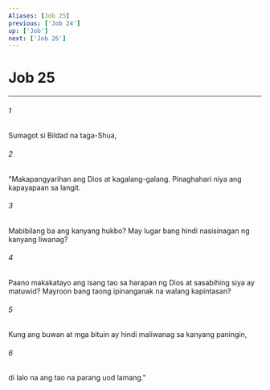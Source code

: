 ```yaml
---
Aliases: [Job 25]
previous: ['Job 24']
up: ['Job']
next: ['Job 26']
---
```

# Job 25

***

###### 1
Sumagot si Bildad na taga-Shua, 

###### 2
"Makapangyarihan ang Dios at kagalang-galang. Pinaghahari niya ang kapayapaan sa langit. 

###### 3
Mabibilang ba ang kanyang hukbo? May lugar bang hindi nasisinagan ng kanyang liwanag? 

###### 4
Paano makakatayo ang isang tao sa harapan ng Dios at sasabihing siya ay matuwid? Mayroon bang taong ipinanganak na walang kapintasan? 

###### 5
Kung ang buwan at mga bituin ay hindi maliwanag sa kanyang paningin, 

###### 6
di lalo na ang tao na parang uod lamang."
